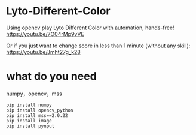 

# Lyto-Different-Color
Using opencv play Lyto Different Color with automation, hands-free! 
https://youtu.be/7O04rMp9vVE

Or if you just want to change score in less than 1 minute (without any skill):
https://youtu.be/Jmht27g_k28

# what do you need
numpy，opencv，mss

    pip install numpy
    pip install opencv_python
    pip install mss==2.0.22
    pip install image
    pip install pynput
